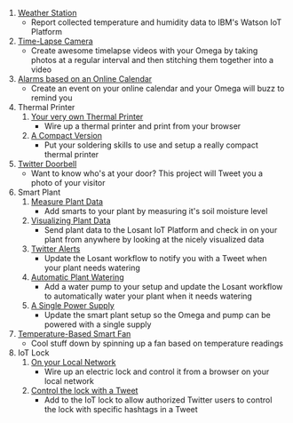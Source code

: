 1. [Weather Station](#weather-station)
	* Report collected temperature and humidity data to IBM's Watson IoT Platform
1. [Time-Lapse Camera](#timelapse-camera)
	* Create awesome timelapse videos with your Omega by taking photos at a regular interval and then stitching them together into a video
1. [Alarms based on an Online Calendar](#calendar-alarm)
	* Create an event on your online calendar and your Omega will buzz to remind you
1. Thermal Printer
	1. [Your very own Thermal Printer](#thermal-printer-p1)
		* Wire up a thermal printer and print from your browser
	1. [A Compact Version](#thermal-printer-p2)
		* Put your soldering skills to use and setup a really compact thermal printer
1. [Twitter Doorbell](#smart-doorbell)
	* Want to know who's at your door? This project will Tweet you a photo of your visitor
1. Smart Plant
	1. [Measure Plant Data](#smart-plant-p1)
		* Add smarts to your plant by measuring it's soil moisture level
	1. [Visualizing Plant Data](#smart-plant-p2)
		* Send plant data to the Losant IoT Platform and check in on your plant from anywhere by looking at the nicely visualized data
	1. [Twitter Alerts](#smart-plant-p3)
		* Update the Losant workflow to notify you with a Tweet when your plant needs watering
	1. [Automatic Plant Watering](#smart-plant-p4)
		* Add a water pump to your setup and update the Losant workflow to automatically water your plant when it needs watering
	1. [A Single Power Supply](#smart-plant-p5)
		* Update the smart plant setup so the Omega and pump can be powered with a single supply
1. [Temperature-Based Smart Fan](#smart-fan)
	* Cool stuff down by spinning up a fan based on temperature readings
1. IoT Lock
	1. [On your Local Network](#internet-lock-p1)
		* Wire up an electric lock and control it from a browser on your local network
	1. [Control the lock with a Tweet](#internet-lock-p2)
		* Add to the IoT lock to allow authorized Twitter users to control the lock with specific hashtags in a Tweet
